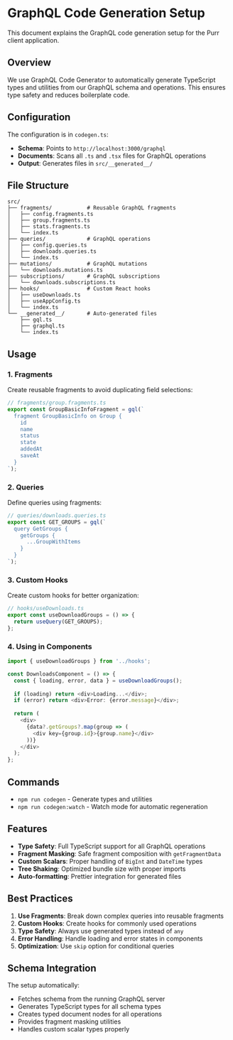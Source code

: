 # GraphQL Code Generation Setup

This document explains the GraphQL code generation setup for the Purr client application.

## Overview

We use GraphQL Code Generator to automatically generate TypeScript types and utilities from our GraphQL schema and operations. This ensures type safety and reduces boilerplate code.

## Configuration

The configuration is in `codegen.ts`:

- **Schema**: Points to `http://localhost:3000/graphql`
- **Documents**: Scans all `.ts` and `.tsx` files for GraphQL operations
- **Output**: Generates files in `src/__generated__/`

## File Structure

```
src/
├── fragments/           # Reusable GraphQL fragments
│   ├── config.fragments.ts
│   ├── group.fragments.ts
│   ├── stats.fragments.ts
│   └── index.ts
├── queries/             # GraphQL operations
│   ├── config.queries.ts
│   ├── downloads.queries.ts
│   └── index.ts
├── mutations/           # GraphQL mutations
│   └── downloads.mutations.ts
├── subscriptions/       # GraphQL subscriptions
│   └── downloads.subscriptions.ts
├── hooks/               # Custom React hooks
│   ├── useDownloads.ts
│   ├── useAppConfig.ts
│   └── index.ts
└── __generated__/       # Auto-generated files
    ├── gql.ts
    ├── graphql.ts
    └── index.ts
```

## Usage

### 1. Fragments

Create reusable fragments to avoid duplicating field selections:

```typescript
// fragments/group.fragments.ts
export const GroupBasicInfoFragment = gql(`
  fragment GroupBasicInfo on Group {
    id
    name
    status
    state
    addedAt
    saveAt
  }
`);
```

### 2. Queries

Define queries using fragments:

```typescript
// queries/downloads.queries.ts
export const GET_GROUPS = gql(`
  query GetGroups {
    getGroups {
      ...GroupWithItems
    }
  }
`);
```

### 3. Custom Hooks

Create custom hooks for better organization:

```typescript
// hooks/useDownloads.ts
export const useDownloadGroups = () => {
  return useQuery(GET_GROUPS);
};
```

### 4. Using in Components

```typescript
import { useDownloadGroups } from '../hooks';

const DownloadsComponent = () => {
  const { loading, error, data } = useDownloadGroups();
  
  if (loading) return <div>Loading...</div>;
  if (error) return <div>Error: {error.message}</div>;
  
  return (
    <div>
      {data?.getGroups?.map(group => (
        <div key={group.id}>{group.name}</div>
      ))}
    </div>
  );
};
```

## Commands

- `npm run codegen` - Generate types and utilities
- `npm run codegen:watch` - Watch mode for automatic regeneration

## Features

- **Type Safety**: Full TypeScript support for all GraphQL operations
- **Fragment Masking**: Safe fragment composition with `getFragmentData`
- **Custom Scalars**: Proper handling of `BigInt` and `DateTime` types
- **Tree Shaking**: Optimized bundle size with proper imports
- **Auto-formatting**: Prettier integration for generated files

## Best Practices

1. **Use Fragments**: Break down complex queries into reusable fragments
2. **Custom Hooks**: Create hooks for commonly used operations
3. **Type Safety**: Always use generated types instead of `any`
4. **Error Handling**: Handle loading and error states in components
5. **Optimization**: Use `skip` option for conditional queries

## Schema Integration

The setup automatically:
- Fetches schema from the running GraphQL server
- Generates TypeScript types for all schema types
- Creates typed document nodes for all operations
- Provides fragment masking utilities
- Handles custom scalar types properly
